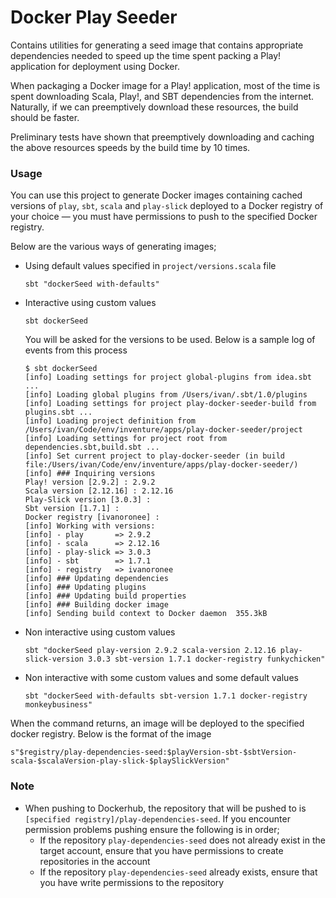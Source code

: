 # Docker Play Seeder

Contains utilities for generating a seed image that contains appropriate dependencies needed to speed up the time
spent packing a Play! application for deployment using Docker.

When packaging a Docker image for a Play! application, most of the time is spent downloading Scala, Play!, and SBT
dependencies from the internet. Naturally, if we can preemptively download these resources, the build should be faster.

Preliminary tests have shown that preemptively downloading and caching the above resources speeds by the build time by
10 times.

### Usage

You can use this project to generate Docker images containing cached versions of `play`, `sbt`, `scala` and `play-slick` 
deployed to a Docker registry of your choice — you must have permissions to push to the specified Docker registry.

Below are the various ways of generating images;

- Using default values specified in `project/versions.scala` file
  
  ``` 
  sbt "dockerSeed with-defaults"
  ```

- Interactive using custom values
  
  ```
  sbt dockerSeed
  ```
  
  You will be asked for the versions to be used. Below is a sample log of events from this process
  
  ``` 
  $ sbt dockerSeed
  [info] Loading settings for project global-plugins from idea.sbt ...
  [info] Loading global plugins from /Users/ivan/.sbt/1.0/plugins
  [info] Loading settings for project play-docker-seeder-build from plugins.sbt ...
  [info] Loading project definition from /Users/ivan/Code/env/inventure/apps/play-docker-seeder/project
  [info] Loading settings for project root from dependencies.sbt,build.sbt ...
  [info] Set current project to play-docker-seeder (in build file:/Users/ivan/Code/env/inventure/apps/play-docker-seeder/)
  [info] ### Inquiring versions
  Play! version [2.9.2] : 2.9.2
  Scala version [2.12.16] : 2.12.16
  Play-Slick version [3.0.3] :
  Sbt version [1.7.1] :
  Docker registry [ivanoronee] :
  [info] Working with versions:
  [info] - play       => 2.9.2
  [info] - scala      => 2.12.16
  [info] - play-slick => 3.0.3
  [info] - sbt        => 1.7.1
  [info] - registry   => ivanoronee
  [info] ### Updating dependencies
  [info] ### Updating plugins
  [info] ### Updating build properties
  [info] ### Building docker image
  [info] Sending build context to Docker daemon  355.3kB
  ```
  
- Non interactive using custom values
   
  ``` 
  sbt "dockerSeed play-version 2.9.2 scala-version 2.12.16 play-slick-version 3.0.3 sbt-version 1.7.1 docker-registry funkychicken" 
  ```
  
 - Non interactive with some custom values and some default values
 
   ``` 
   sbt "dockerSeed with-defaults sbt-version 1.7.1 docker-registry monkeybusiness"
   ``` 
   
 When the command returns, an image will be deployed to the specified docker registry. Below is the format of the image
 
 ``` 
 s"$registry/play-dependencies-seed:$playVersion-sbt-$sbtVersion-scala-$scalaVersion-play-slick-$playSlickVersion"
 ```

### Note

- When pushing to Dockerhub, the repository that will be pushed to is `[specified registry]/play-dependencies-seed`. If
you encounter permission problems pushing ensure the following is in order;
  - If the repository `play-dependencies-seed` does not already exist in the target account, ensure that you have 
permissions to create repositories in the account 
  - If the repository `play-dependencies-seed` already exists, ensure that you have write permissions to the repository
